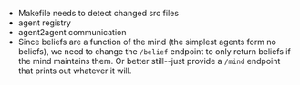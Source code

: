 * Makefile needs to detect changed src files
* agent registry
* agent2agent communication
* Since beliefs are a function of the mind (the simplest agents form no
  beliefs), we need to change the `/belief` endpoint to only return
  beliefs if the mind maintains them. Or better still--just provide a
  `/mind` endpoint that prints out whatever it will.
